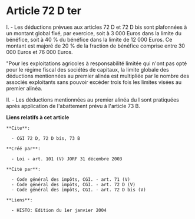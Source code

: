 # Article 72 D ter

I. - Les déductions prévues aux articles 72 D et 72 D bis sont plafonnées à un montant global fixé, par exercice, soit à 3
000 Euros dans la limite du bénéfice, soit à 40 % du bénéfice dans la limite de 12 000 Euros. Ce montant est majoré de 20 %
de la fraction de bénéfice comprise entre 30 000 Euros et 76 000 Euros.

"Pour les exploitations agricoles à responsabilité limitée qui n'ont pas opté pour le régime fiscal des sociétés de capitaux,
la limite globale des déductions mentionnées au premier alinéa est multipliée par le nombre des associés exploitants sans
pouvoir excéder trois fois les limites visées au premier alinéa.

II. - Les déductions mentionnées au premier alinéa du I sont pratiquées après application de l'abattement prévu à l'article
73 B.

**Liens relatifs à cet article**

	**Cite**:

	  - CGI 72 D, 72 D bis, 73 B

	**Créé par**:

	  - Loi - art. 101 (V) JORF 31 décembre 2003

	**Cité par**:

	  - Code général des impôts, CGI. - art. 71 (V)
	  - Code général des impôts, CGI. - art. 72 D (V)
	  - Code général des impôts, CGI. - art. 72 D bis (V)

	**Liens**:

	  - HISTO: Edition du 1er janvier 2004
